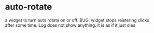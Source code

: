 # auto-rotate
a widget to turn auto rotate on or off. 
BUG: widget stops reistering clicks after some time. Log does not show anything. It is as if it just dies.
